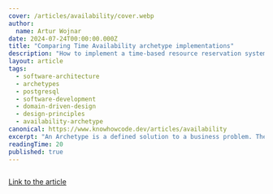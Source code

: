 ```yaml
---
cover: /articles/availability/cover.webp
author:
  name: Artur Wojnar
date: 2024-07-24T00:00:00.000Z
title: "Comparing Time Availability archetype implementations"
description: "How to implement a time-based resource reservation system, assuming high traffic?"
layout: article
tags:
  - software-architecture
  - archetypes
  - postgresql
  - software-development
  - domain-driven-design
  - design-principles
  - availability-archetype
canonical: https://www.knowhowcode.dev/articles/availability
excerpt: "An Archetype is a defined solution to a business problem. The Time Availability answers the question: Can I schedule resource X between D1 and D2?."
readingTime: 20
published: true
---
```


<img class="article-image" src="/articles/availability/cover.webp" alt="" loading="eager" fetchpriority="high" />

[Link to the article](https://medium.com/@arturwojnar.dev/comparing-time-availability-archetype-implementations-628499efaa28)
